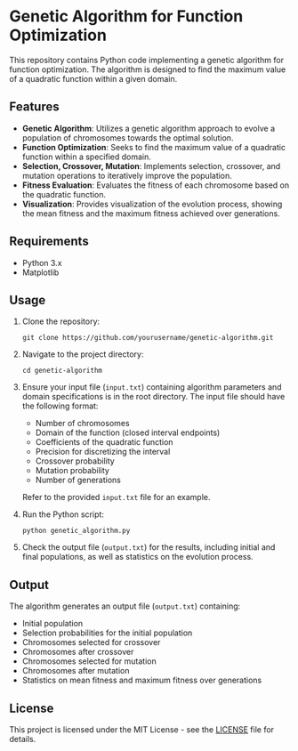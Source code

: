 # Genetic Algorithm for Function Optimization

This repository contains Python code implementing a genetic algorithm for function optimization. The algorithm is designed to find the maximum value of a quadratic function within a given domain.

## Features

- **Genetic Algorithm**: Utilizes a genetic algorithm approach to evolve a population of chromosomes towards the optimal solution.
- **Function Optimization**: Seeks to find the maximum value of a quadratic function within a specified domain.
- **Selection, Crossover, Mutation**: Implements selection, crossover, and mutation operations to iteratively improve the population.
- **Fitness Evaluation**: Evaluates the fitness of each chromosome based on the quadratic function.
- **Visualization**: Provides visualization of the evolution process, showing the mean fitness and the maximum fitness achieved over generations.

## Requirements

- Python 3.x
- Matplotlib

## Usage

1. Clone the repository:

    ```
    git clone https://github.com/yourusername/genetic-algorithm.git
    ```

2. Navigate to the project directory:

    ```
    cd genetic-algorithm
    ```

3. Ensure your input file (`input.txt`) containing algorithm parameters and domain specifications is in the root directory. The input file should have the following format:
    - Number of chromosomes
    - Domain of the function (closed interval endpoints)
    - Coefficients of the quadratic function
    - Precision for discretizing the interval
    - Crossover probability
    - Mutation probability
    - Number of generations
    
    Refer to the provided `input.txt` file for an example.

4. Run the Python script:

    ```
    python genetic_algorithm.py
    ```

5. Check the output file (`output.txt`) for the results, including initial and final populations, as well as statistics on the evolution process.

## Output

The algorithm generates an output file (`output.txt`) containing:

- Initial population
- Selection probabilities for the initial population
- Chromosomes selected for crossover
- Chromosomes after crossover
- Chromosomes selected for mutation
- Chromosomes after mutation
- Statistics on mean fitness and maximum fitness over generations

## License

This project is licensed under the MIT License - see the [LICENSE](LICENSE) file for details.
